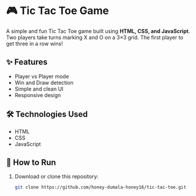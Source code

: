 # 🎮 Tic Tac Toe Game

A simple and fun Tic Tac Toe game built using **HTML, CSS, and JavaScript**. Two players take turns marking X and O on a 3×3 grid. The first player to get three in a row wins!

## ✨ Features

- Player vs Player mode
- Win and Draw detection
- Simple and clean UI
- Responsive design

## 🛠️ Technologies Used

- HTML
- CSS
- JavaScript

## 🚀 How to Run

1. Download or clone this repository:
   ```bash
   git clone https://github.com/honey-dumala-honey16/tic-tac-toe.git
